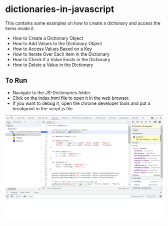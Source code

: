 # dictionaries-in-javascript

This contains some examples on how to create a dictionary and access the items inside it.
* How to Create a Dictionary Object
* How to Add Values to the Dictionary Object
* How to Access Values Based on a Key
* How to Iterate Over Each Item in the Dictionary
* How to Check if a Value Exists in the Dictionary
* How to Delete a Value in the Dictionary

## To Run

* Navigate to the JS-Dictionaries folder.
* Click on the index.html file to open it in the web browser.
* If you want to debug it, open the chrome developer tools and put a breakpoint in the script.js file.

![alt text](debug.PNG)



